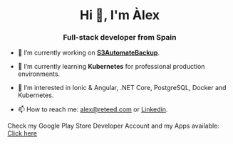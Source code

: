 <h1 align="center">Hi 👋, I'm Àlex</h1>
<h3 align="center">Full-stack developer from Spain</h3>


- 🔭 I’m currently working on <a href="https://github.com/reteed/s3automatebackup" target="_blank">**S3AutomateBackup**</a>.

- 🌱 I’m currently learning **Kubernetes** for professional production environments.

- 👀 I’m interested in Ionic & Angular, .NET Core, PostgreSQL, Docker and Kubernetes.

- 📫 How to reach me: alex@reteed.com or <a href="https://www.linkedin.com/in/%C3%A0lex-m%C3%A0rtir-sabater-935265209/" target="_blank">Linkedin</a>.

Check my Google Play Store Developer Account and my Apps available: <a href="https://play.google.com/store/apps/dev?id=7934182733726465646" target="_blank">Click here</a>
